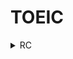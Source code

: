 # TOEIC

<details>
    <summary>RC</summary>
    <li> <a href="./posts/TOEIC/RC/TEST01.md">TOEIC01</a></li>
    <li> <a href="./posts/TOEIC/RC/TEST01.md">TOEIC01</a></li>
</details>
